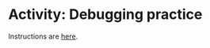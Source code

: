 # Activity: Debugging practice

Instructions are [here](https://docs.google.com/document/d/17OW0m2hRZDbB8OjIM9d7X434VqGf-6O13LuwPWQhogw/edit?usp=sharing).
